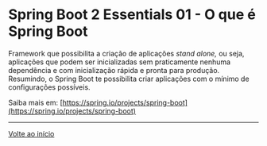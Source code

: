 # Spring Boot 2 Essentials 01 - O que é Spring Boot

Framework que possibilita a criação de aplicações *stand alone,* ou seja, aplicações que podem ser inicializadas sem praticamente nenhuma dependência e com inicialização rápida e pronta para produção. Resumindo, o Spring Boot te possibilita criar aplicações com o mínimo de configurações possíveis.

Saiba mais em: [https://spring.io/projects/spring-boot](https://spring.io/projects/spring-boot)

---
[Volte ao início](https://github.com/rafaneng/spring-boot-essentials#spring-boot-essentials-2---devdojo)
